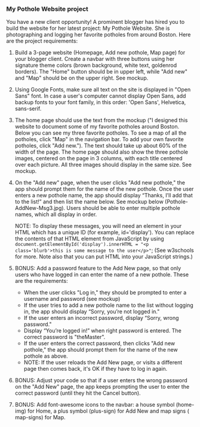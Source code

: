 ### My Pothole Website project
You have a new client opportunity!  A prominent blogger has hired you to build the website for her latest project: My Pothole Website. She is photographing and logging her favorite potholes from around Boston.  Here are the project requirements:

1. Build a 3-page website (Homepage, Add new pothole, Map page) for your blogger client.  Create a navbar with three buttons using her signature theme colors (brown background, white text, goldenrod borders).  The "Home" button should be in upper left, while "Add new" and "Map" should be on the upper right.  See mockup.

2. Using Google Fonts, make sure all text on the site is displayed in "Open Sans" font. In case a user's computer cannot display Open Sans, add backup fonts to your font family, in this order: 'Open Sans', Helvetica, sans-serif.

3. The home page should use the text from the mockup ("I designed this website to document some of my favorite potholes around Boston. Below you can see my three favorite potholes. To see a map of all the potholes, click "Map" in the navigation bar. To add your own favorite potholes, click "Add new."). The text should take up about 60% of the width of the page.  The home page should also show the three pothole images, centered on the page in 3 columns, with each title centered over each picture. All three images should display in the same size. See mockup.

4. On the "Add new" page, when the user clicks "Add new pothole," the app should prompt them for the name of the new pothole. Once the user enters a new pothole name, the app should display “Thanks, I'll add that to the list!” and then list the name below. See mockup below (Pothole-AddNew-Msg3.jpg). Users should be able to enter multiple pothole names, which all display in order.

    NOTE: To display these messages, you will need an element in your HTML which has a unique ID (for example, id='display'). You can replace the contents of that HTML element from JavaScript by using `document.getElementById('display').innerHTML = "<p class='blurb'>this is some message to the user</p>"`;
    (See w3schools for more. Note also that you can put HTML into your JavaScript strings.)

5. BONUS: Add a password feature to the Add New page, so that only users who have logged in can enter the name of a new pothole.  These are the requirements:

    * When the user clicks "Log in," they should be prompted to enter a username and password (see mockup)
    * If the user tries to add a new pothole name to the list without logging in, the app should display “Sorry, you’re not logged in."
    * If the user enters an incorrect password, display “Sorry, wrong password."
    * Display “You’re logged in!” when right password is entered.  The correct password is "theMaster".
    * If the user enters the correct password, then clicks "Add new pothole," the app should prompt them for the name of the new pothole as above.
    * NOTE: If the user reloads the Add New page, or visits a different page then comes back, it's OK if they have to log in again.

6. BONUS: Adjust your code so that if a user enters the wrong password on the "Add New" page, the app keeps prompting the user to enter the correct password (until they hit the Cancel button).

7. BONUS: Add font-awesome icons to the navbar: a house symbol (home-img) for Home, a plus symbol (plus-sign) for Add New and map signs ( map-signs) for Map.
